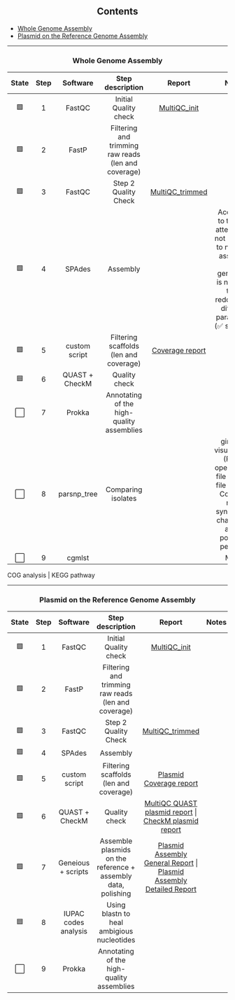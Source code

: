 <h2 align="center">Contents</h2>

- <a href="#Whole Genome Assembly">Whole Genome Assembly</a>
- <a href="#Plasmid on the Reference Genome Assembly">Plasmid on the Reference Genome Assembly</a>

---

<h3 align="center" id="Whole Genome Assembly">Whole Genome Assembly</h3>

|State|Step|Software|Step description| Report | Notes |
|:--:|:--:|:--:|:--:|:--:|:--:|
| 🟩 | 1 | FastQC | Initial Quality check | [MultiQC_init](Reports/B_burgdorferi_MuliQC_init.html) |  |
| 🟩 | 2 | FastP | Filtering and trimming raw reads (len and coverage) |  |  |
| 🟩 | 3 | FastQC | Step 2 Quality Check | [MultiQC_trimmed](Reports/B_burgdorferi_MultiQC_trimmed.html) |  |
| 🟩 | 4 | SPAdes | Assembly |  | According to the first attempt it is not possible to normally assemble core genome. It is neeeded to be redone with different parameters (✅ success) |
| 🟩 | 5 | custom script | Filtering scaffolds (len and coverage) | [Coverage report](Reports/Coverage_SPAdes_wh_report.md) |  |
| 🟦 | 6 | QUAST + CheckM | Quality check |  |  |
| ⬜️ | 7 | Prokka | Annotating of the high-quality assemblies |  |  |
| ⬜️ | 8 | parsnp_tree | Comparing isolates |  | gingr for visualization (File -> open -> tree file \| Export file as .vsf \| Compare non-synonymus changes to actual positions per gene |
| ⬜️ | 9 | cgmlst |  |  | MLST |

COG analysis | KEGG pathway

---

<h3 align="center" id="Plasmid on the Reference Genome Assembly">Plasmid on the Reference Genome Assembly</h3>

|State|Step|Software|Step description| Report | Notes |
|:--:|:--:|:--:|:--:|:--:|:--:|
| 🟩 | 1 | FastQC | Initial Quality check | [MultiQC_init](Reports/B_burgdorferi_MuliQC_init.html) |  |
| 🟩 | 2 | FastP | Filtering and trimming raw reads (len and coverage) |  |  |
| 🟩 | 3 | FastQC | Step 2 Quality Check | [MultiQC_trimmed](Reports/B_burgdorferi_MultiQC_trimmed.html) |  |
| 🟩 | 4 | SPAdes | Assembly |  |  |
| 🟩 | 5 | custom script | Filtering scaffolds (len and coverage) | [Plasmid Coverage report](Reports/Coverage_SPAdes_plasmid_report.md) |  |
| 🟩 | 6 | QUAST + CheckM | Quality check | [MultiQC QUAST plasmid report](Reports/B_burgdorferi_MultiQC_QUAST_plasmid.html) \| [CheckM plasmid report](Reports/CheckM_plasmid_report.md) |  |
| 🟩 | 7 | Geneious + scripts | Assemble plasmids on the reference + assembly data, polishing | [Plasmid Assembly General Report](Reports/custom_plasmid_assembly_report.md) \| [Plasmid Assembly Detailed Report](Reports/filtration_report.md) | |
| 🟦 | 8 | IUPAC codes analysis | Using blastn to heal ambigious nucleotides |  |  |
| ⬜️ | 9 | Prokka | Annotating of the high-quality assemblies |  |  |
